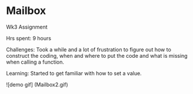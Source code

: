 # Mailbox

Wk3 Assignment

Hrs spent: 9 hours

Challenges: Took a while and a lot of frustration to figure out how to construct the coding, when and where to put the code and what is missing when calling a function.

Learning: Started to get familiar with how to set a value.

![demo gif] (Mailbox2.gif)
